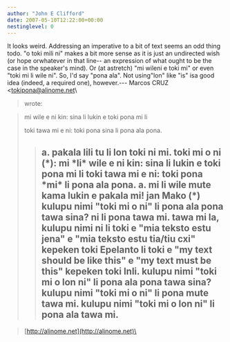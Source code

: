 ```yaml
---
author: "John E Clifford"
date: 2007-05-10T12:22:00+00:00
nestinglevel: 0
---
```

It looks weird. Addressing an imperative to a bit of text seems an odd thing todo. "o toki mili ni" makes a bit more sense as it is just an undirected wish (or hope orwhatever in that line--
 an expression of what ought to be the case in the speaker's mind). Or (at astretch) "mi wileni e toki mi" or even "toki mi li wile ni". So, I'd say "pona ala". Not using"lon" like "is" isa good idea (indeed, a required one), however.---
 Marcos CRUZ <[tokipona@alinome.net](mailto://tokipona@alinome.net)\
> wrote:

> 
> mi wile e ni kin: sina li lukin e toki pona mi li
> 
> toki tawa mi e ni: toki pona sina li pona ala pona.
>> a. pakala lili tu li lon toki ni mi. toki mi o ni (\*):
>> mi \*li\* wile e ni kin: sina li lukin e toki pona mi li
> toki tawa mi e ni: toki pona \*mi\* li pona ala pona.
>> a. mi li wile mute kama lukin e pakala mi!
>> jan Mako
>> (\*) kulupu nimi "toki mi o ni" li pona ala pona tawa sina? ni li pona
> tawa mi. tawa mi la, kulupu nimi ni li toki e "mia teksto estu jena"
> e "mia teksto estu tia/tiu cxi" kepeken toki Epelanto li toki e "my
> text should be like this" e "my text must be this" kepeken toki Inli.
> kulupu nimi "toki mi o lon ni" li pona ala pona tawa sina? kulupu
> nimi "toki mi o ni" li pona mute tawa mi. kulupu nimi "toki mi o lon
> ni" li pona ala tawa mi.
>> --

> [http://alinome.net](http://alinome.net)\
>>